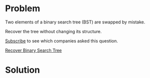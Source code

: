 
# Problem

Two elements of a binary search tree (BST) are swapped by mistake.

Recover the tree without changing its structure.

[Subscribe](/subscribe/) to see which companies asked this question.



[Recover Binary Search Tree](https://leetcode.com/problems/recover-binary-search-tree)

# Solution



